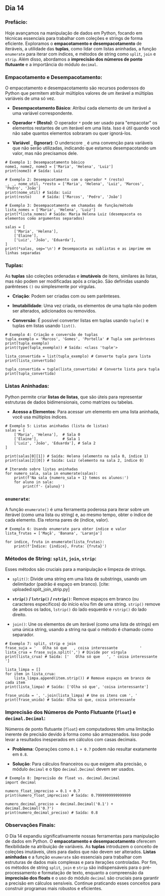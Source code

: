 ## Dia 14

### Prefácio:

Hoje avançamos na manipulação de dados em Python, focando em técnicas essenciais para trabalhar com coleções e strings de forma eficiente. Exploramos o **empacotamento e desempacotamento** de iteráveis, a utilidade das **tuplas**, como lidar com listas aninhadas, a função ``enumerate`` para iterar com índices, e métodos de string como ``split``, ``join`` e ``strip``. Além disso, abordamos a **imprecisão dos números de ponto flutuante** e a importância do módulo ``decimal``.

### Empacotamento e Desempacotamento:

O empacotamento e desempacotamento são recursos poderosos do Python que permitem atribuir múltiplos valores de um iterável a múltiplas variáveis de uma só vez.

- **Desempacotamento Básico**: Atribui cada elemento de um iterável a uma variável correspondente.

- **Operador ``*`` (Resto)**: O operador ``*`` pode ser usado para "empacotar" os elementos restantes de um iterável em uma lista. Isso é útil quando você não sabe quantos elementos sobraram ou quer ignorá-los.

- **Variável ``_`` (Ignorar)**: O underscore ``_`` é uma convenção para variáveis que não serão utilizadas, indicando que estamos desempacotando um valor, mas não precisamos dele.

````
# Exemplo 1: Desempacotamento básico
nome1, nome2, nome3 = ['Maria', 'Helena', 'Luiz']
print(nome3) # Saída: Luiz

# Exemplo 2: Desempacotamento com o operador * (resto)
_, _, nome_util, *resto = ['Maria', 'Helena', 'Luiz', 'Marcos', 'Pedro', 'João']
print(nome_util) # Saída: Luiz
print(resto)     # Saída: ['Marcos', 'Pedro', 'João']

# Exemplo 3: Desempacotamento em chamadas de função/método
lista_nomes = ['Maria', 'Helena', 'Luiz']
print(*lista_nomes) # Saída: Maria Helena Luiz (desempacota os elementos como argumentos separados)

salas = [
    ['Maria', 'Helena'],
    ['Elaine'],
    ['Luiz', 'João', 'Eduarda'],
]
print(*salas, sep='\n') # Desempacota as sublistas e as imprime em linhas separadas
````

### Tuplas:

As **tuplas** são coleções ordenadas e **imutáveis** de itens, similares às listas, mas não podem ser modificadas após a criação. São definidas usando parênteses ``()`` ou simplesmente por vírgulas.

- **Criação**: Podem ser criadas com ou sem parênteses.

- **Imutabilidade**: Uma vez criada, os elementos de uma tupla não podem ser alterados, adicionados ou removidos.

- **Conversão**: É possível converter listas em tuplas usando ``tuple()`` e tuplas em listas usando ``list()``.

````
# Exemplo 4: Criação e conversão de tuplas
tupla_exemplo = 'Marcos', 'Gomes', 'Portella' # Tupla sem parênteses
print(tupla_exemplo)
print(type(tupla_exemplo)) # Saída: <class 'tuple'>

lista_convertida = list(tupla_exemplo) # Converte tupla para lista
print(lista_convertida)

tupla_convertida = tuple(lista_convertida) # Converte lista para tupla
print(tupla_convertida)
````

### Listas Aninhadas:

Python permite criar **listas de listas**, que são úteis para representar estruturas de dados bidimensionais, como matrizes ou tabelas.

- **Acesso a Elementos**: Para acessar um elemento em uma lista aninhada, você usa múltiplos índices.

````
# Exemplo 5: Listas aninhadas (lista de listas)
salas = [
    ['Maria', 'Helena'],  # Sala 0
    ['Elaine'],           # Sala 1
    ['Luiz', 'João', 'Eduarda'], # Sala 2
]

print(salas[0][1]) # Saída: Helena (elemento na sala 0, índice 1)
print(salas[2][0]) # Saída: Luiz (elemento na sala 2, índice 0)

# Iterando sobre listas aninhadas
for numero_sala, sala in enumerate(salas):
    print(f'Na sala {numero_sala + 1} temos os alunos:')
    for aluno in sala:
        print(f'- {aluno}')
````

### ``enumerate``:

A função ``enumerate()`` é uma ferramenta poderosa para iterar sobre um iterável (como uma lista ou string) e, ao mesmo tempo, obter o índice de cada elemento. Ela retorna pares de (índice, valor).

````
# Exemplo 6: Usando enumerate para obter índice e valor
lista_frutas = ['Maçã', 'Banana', 'Laranja']

for indice, fruta in enumerate(lista_frutas):
    print(f'Índice: {indice}, Fruta: {fruta}')
````

### Métodos de String: ``split``, ``join``, ``strip``:

Esses métodos são cruciais para a manipulação e limpeza de strings.

- ``split()``: Divide uma string em uma lista de substrings, usando um delimitador (padrão é espaço em branco). [cite: uploaded:split_join_strip.py]

- **``strip()`` / ``lstrip()`` / ``rstrip()``**: Remove espaços em branco (ou caracteres específicos) do início e/ou fim de uma string. ``strip()`` remove de ambos os lados, ``lstrip()`` do lado esquerdo e ``rstrip()`` do lado direito.

- ``join()``: Une os elementos de um iterável (como uma lista de strings) em uma única string, usando a string na qual o método é chamado como separador.

````
# Exemplo 7: split, strip e join
frase_suja = '   Olha só que   , coisa interessante          '
lista_crua = frase_suja.split(',') # Divide por vírgula
print(lista_crua) # Saída: ['   Olha só que   ', ' coisa interessante          ']

lista_limpa = []
for item in lista_crua:
    lista_limpa.append(item.strip()) # Remove espaços em branco de cada item
print(lista_limpa) # Saída: ['Olha só que', 'coisa interessante']

frase_unida = ', '.join(lista_limpa) # Une os itens com ', '
print(frase_unida) # Saída: Olha só que, coisa interessante
````

### Imprecisão dos Números de Ponto Flutuante (``float``) e ``decimal.Decimal``:

Números de ponto flutuante (``float``) em computadores têm uma limitação inerente de precisão devido à forma como são armazenados. Isso pode levar a resultados inesperados em cálculos com casas decimais.

- **Problema**: Operações como ``0.1 + 0.7`` podem não resultar exatamente em ``0.8``.

- **Solução**: Para cálculos financeiros ou que exigem alta precisão, o módulo ``decimal`` e o tipo ``decimal.Decimal`` devem ser usados.

````
# Exemplo 8: Imprecisão de float vs. decimal.Decimal
import decimal

numero_float_impreciso = 0.1 + 0.7
print(numero_float_impreciso) # Saída: 0.7999999999999999

numero_decimal_preciso = decimal.Decimal('0.1') + decimal.Decimal('0.7')
print(numero_decimal_preciso) # Saída: 0.8
````

### Observações Finais:

O Dia 14 expandiu significativamente nossas ferramentas para manipulação de dados em Python. O **empacotamento e desempacotamento** oferecem flexibilidade na atribuição de variáveis. As **tuplas** introduzem o conceito de coleções imutáveis, úteis para dados que não devem ser alterados. **Listas aninhadas** e a função ``enumerate`` são essenciais para trabalhar com estruturas de dados mais complexas e para iterações controladas. Por fim, os métodos de string ``split``, ``join`` e ``strip`` são indispensáveis para o pré-processamento e formatação de texto, enquanto a compreensão da **imprecisão dos floats** e o uso do módulo ``decimal`` são cruciais para garantir a precisão em cálculos sensíveis. Continue praticando esses conceitos para construir programas mais robustos e eficientes.